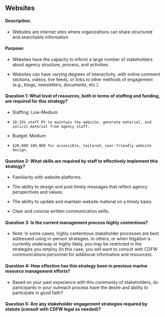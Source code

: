 ## Websites
#### Description: 
-  Websites are internet sites where organizations can share structured and searchable information. 

#### Purpose:
-   Websites have the capacity to inform a large number of stakeholders about agency structure, process, and activities.  

-   Websites can have varying degrees of interactivity, with online comment sections, videos, live feeds, or links to other methods of engagement (e.g., blogs, newsletters, documents, etc.).


#### Question 1: What level of resources, both in terms of staffing and funding, are required for this strategy?
-	Staffing: Low-Medium
  - 	10-25% staff PY to maintain the website, generate material, and solicit material from agency staff. 
-	Budget: Medium
  - 	$20,000-100,000 for accessible, tailored, user-friendly website design.

#### Question 2: What skills are required by staff to effectively implement this strategy?
-	Familiarity with website platforms.

-   The ability to design and post timely messages that reflect agency perspectives and values. 

-   The ability to update and maintain website material on a timely basis. 

-   Clear and concise written communication skills.
 

#### Question 3: Is the current management process highly contentious? 
- Note: In some cases, highly contentious stakeholder processes are best addressed using in-person strategies. In others, or when litigation is currently underway or highly likely, you may be restricted in the strategies you employ (in this case, you will want to consult with CDFW communications personnel for additional information and resources). 

#### Question 4: How effective has this strategy been in previous marine resource management efforts? 
- Based on your past experience with this community of stakeholders, do participants in your outreach process have the desire and ability to participate in good faith? 

#### Question 5: Are any stakeholder engagement strategies required by statute (consult with CDFW legal as needed)?